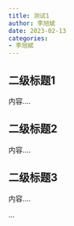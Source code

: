 ```yaml
---
title: 测试1
author: 李旭斌
date: 2023-02-13
categories:
- 李旭斌
---
```



## 二级标题1

内容....

## 二级标题2

内容....

## 二级标题3

内容....


...
